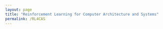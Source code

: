 ```yaml
---
layout: page
title: "Reinforcement Learning for Computer Architecture and Systems"
permalink: /RL4CAS
---
```


